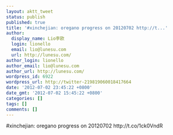 ```yaml
---
layout: aktt_tweet
status: publish
published: true
title: '#xinchejian: oregano progress on 20120702 http://t...'
author:
  display_name: Lio李欧
  login: lionello
  email: lio@lunesu.com
  url: http://lunesu.com/
author_login: lionello
author_email: lio@lunesu.com
author_url: http://lunesu.com/
wordpress_id: 6922
wordpress_url: http://twitter-219819060018417664
date: '2012-07-02 23:45:22 +0800'
date_gmt: '2012-07-02 15:45:22 +0800'
categories: []
tags: []
comments: []
---
```

<p>#xinchejian: oregano progress on 20120702 http://t.co/1ck0VndR</p>
